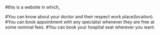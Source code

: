 #this is a website in which,

#You can know about your doctor and their respect work place(location).
#You can book appointment with any specialist whenever they are free at some nominal fees. 
#You can book your hospital seat wherever you want.
